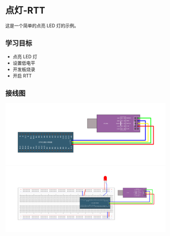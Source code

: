 # 点灯-RTT

这是一个简单的点亮 LED 灯的示例。

## 学习目标

- 点亮 LED 灯
- 设置低电平
- 开发板烧录
- 开启 RTT

## 接线图

![](../../images/2-1%20工程模板.jpg)
![](../../images/3-1%20LED闪烁.jpg)
